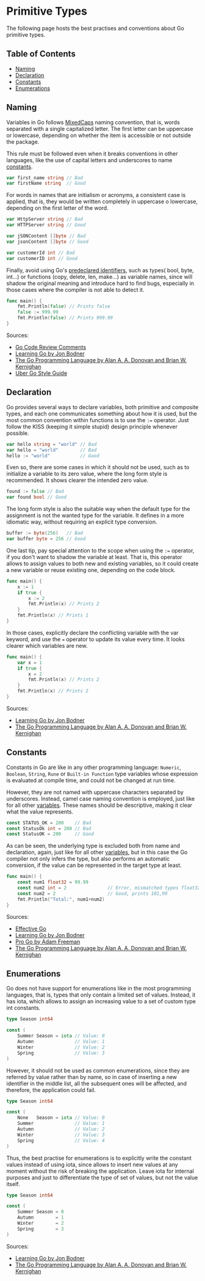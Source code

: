 # Primitive Types

The following page hosts the best practises and conventions about Go primitive types.

## Table of Contents

- [Naming](primitive-types.md#naming)
- [Declaration](primitive-types.md#declaration)
- [Constants](primitive-types.md#constants)
- [Enumerations](primitive-types.md#enumerations)

## Naming

Variables in Go follows [MixedCaps](https://go.dev/doc/effective_go#mixed-caps) naming convention, that is, words
separated with a single capitalized letter. The first letter can be uppercase or lowercase, depending on whether the
item is accessible or not outside the package.

This rule must be followed even when it breaks conventions in other languages, like the use of capital letters and
underscores to name [constants](primitive-types.md#constants).

```go
var first_name string // Bad
var firstName string  // Good
```

For words in names that are initialism or acronyms, a consistent case is applied, that is, they would be written
completely in uppercase o lowercase, depending on the first letter of the word.

```go
var HttpServer string // Bad
var HTTPServer string // Good

var jSONContent []byte // Bad
var jsonContent []byte // Good

var customerId int // Bad
var customerID int // Good
```

Finally, avoid using Go's [predeclared identifiers](https://go.dev/ref/spec#Predeclared_identifiers), such as types(
bool, byte, int...) or functions (copy, delete, len, make...) as variable names, since will shadow the original meaning
and introduce hard to find bugs, especially in those cases where the compiler is not able to detect it.

```go
func main() {
	fmt.Println(false) // Prints false
	false := 999.99
	fmt.Println(false) // Prints 999.99
}
```

Sources:

- [Go Code Review Comments](https://github.com/golang/go/wiki/CodeReviewComments#initialisms)
- [Learning Go by Jon Bodner](https://www.oreilly.com/library/view/learning-go/9781492077206/)
- [The Go Programming Language by Alan A. A. Donovan and Brian W. Kernighan](https://www.gopl.io)
- [Uber Go Style Guide](https://github.com/uber-go/guide/blob/master/style.md#avoid-using-built-in-names)

## Declaration

Go provides several ways to declare variables, both primitive and composite types, and each one communicates something
about how it is used, but the most common convention within functions is to use the ```:=``` operator. Just follow the
KISS (keeping it simple stupid) design principle whenever possible.

```go
var hello string = "world" // Bad
var hello = "world"        // Bad
hello := "world"           // Good
```

Even so, there are some cases in which it should not be used, such as to initialize a variable to its zero value, where
the long form style is recommended. It shows clearer the intended zero value.

```go
found := false // Bad
var found bool // Good
```

The long form style is also the suitable way when the default type for the assignment is not the wanted type for the
variable. It defines in a more idiomatic way, without requiring an explicit type conversion.

```go
buffer := byte(256)   // Bad
var buffer byte = 256 // Good
```

One last tip, pay special attention to the scope when using the ```:=``` operator, if you don't want to shadow the
variable at least. That is, this operator allows to assign values to both new and existing variables, so it could create
a new variable or reuse existing one, depending on the code block.

```go
func main() {
	x := 1
	if true {
		x := 2
		fmt.Println(x) // Prints 2
	}
	fmt.Println(x) // Prints 1
}
```

In those cases, explicitly declare the conflicting variable with the var keyword, and use the ```=``` operator to update
its value every time. It looks clearer which variables are new.

```go
func main() {
	var x = 1
	if true {
		x = 2
		fmt.Println(x) // Prints 2
	}
	fmt.Println(x) // Prints 2
}
```

Sources:

- [Learning Go by Jon Bodner](https://www.oreilly.com/library/view/learning-go/9781492077206/)
- [The Go Programming Language by Alan A. A. Donovan and Brian W. Kernighan](https://www.gopl.io)

## Constants

Constants in Go are like in any other programming language: `Numeric`, `Boolean`, `String`, `Rune`
or `Built-in Function` type variables whose expression is evaluated at compile time, and could not be changed at run
time.

However, they are not named with uppercase characters separated by underscores. Instead, camel case naming convention is
employed, just like for all other [variables](primitive-types.md#naming). These names should be descriptive, making it
clear what the value represents.

```go
const STATUS_OK = 200    // Bad
const StatusOk int = 200 // Bad
const StatusOK = 200     // Good
```

As can be seen, the underlying type is excluded both from name and declaration, again, just like for all
other [variables](primitive-types.md#declaration), but in this case the Go compiler not only infers the type, but also
performs an automatic conversion, if the value can be represented in the target type at least.

```go
func main() {
	const num1 float32 = 99.99
	const num2 int = 2               // Error, mismatched types float32 and int
	const num2 = 2                   // Good, prints 101,99
	fmt.Println("Total:", num1+num2) 
}
```

Sources:

- [Effective Go](https://go.dev/doc/effective_go#constants)
- [Learning Go by Jon Bodner](https://www.oreilly.com/library/view/learning-go/9781492077206/)
- [Pro Go by Adam Freeman](https://link.springer.com/book/10.1007/978-1-4842-7355-5)
- [The Go Programming Language by Alan A. A. Donovan and Brian W. Kernighan](https://www.gopl.io)

## Enumerations

Go does not have support for enumerations like in the most programming languages, that is, types that only contain a
limited set of values. Instead, it has iota, which allows to assign an increasing value to a set of custom type int
constants.

```go
type Season int64

const (
	Summer Season = iota // Value: 0
	Autumn               // Value: 1
	Winter               // Value: 2
	Spring               // Value: 3
)
```

However, it should not be used as common enumerations, since they are referred by value rather than by name, so in case
of inserting a new identifier in the middle list, all the subsequent ones will be affected, and therefore, the
application could fail.

```go
type Season int64

const (
	None   Season = iota // Value: 0
	Summer               // Value: 1
	Autumn               // Value: 2
	Winter               // Value: 3
	Spring               // Value: 4
)
```

Thus, the best practise for enumerations is to explicitly write the constant values instead of using iota, since allows
to insert new values at any moment without the risk of breaking the application. Leave iota for internal purposes and
just to differentiate the type of set of values, but not the value itself.

```go
type Season int64

const (
	Summer Season = 0
	Autumn        = 1
	Winter        = 2
	Spring        = 3
)
```

Sources:

- [Learning Go by Jon Bodner](https://www.oreilly.com/library/view/learning-go/9781492077206/)
- [The Go Programming Language by Alan A. A. Donovan and Brian W. Kernighan](https://www.gopl.io)